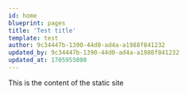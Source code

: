 ```yaml
---
id: home
blueprint: pages
title: 'Test title'
template: test
author: 9c34447b-1390-44d0-ad4a-a1988f841232
updated_by: 9c34447b-1390-44d0-ad4a-a1988f841232
updated_at: 1705955080
---
```

This is the content of the static site